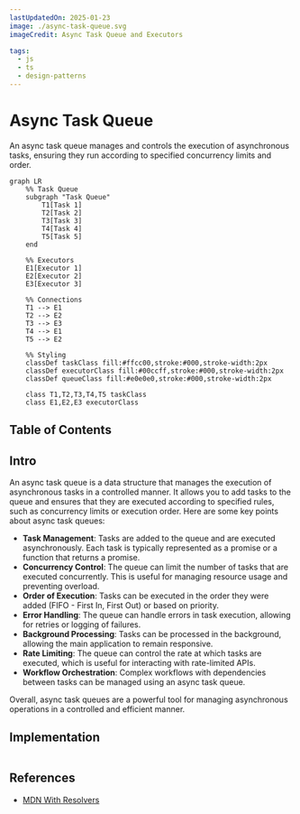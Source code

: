 ```yaml
---
lastUpdatedOn: 2025-01-23
image: ./async-task-queue.svg
imageCredit: Async Task Queue and Executors

tags:
  - js
  - ts
  - design-patterns
---
```


# Async Task Queue

An async task queue manages and controls the execution of asynchronous tasks, ensuring they run according to specified concurrency limits and order.

```mermaid
graph LR
    %% Task Queue
    subgraph "Task Queue"
        T1[Task 1]
        T2[Task 2]
        T3[Task 3]
        T4[Task 4]
        T5[Task 5]
    end

    %% Executors
    E1[Executor 1]
    E2[Executor 2]
    E3[Executor 3]

    %% Connections
    T1 --> E1
    T2 --> E2
    T3 --> E3
    T4 --> E1
    T5 --> E2

    %% Styling
    classDef taskClass fill:#ffcc00,stroke:#000,stroke-width:2px
    classDef executorClass fill:#00ccff,stroke:#000,stroke-width:2px
    classDef queueClass fill:#e0e0e0,stroke:#000,stroke-width:2px

    class T1,T2,T3,T4,T5 taskClass
    class E1,E2,E3 executorClass
```

## Table of Contents

## Intro

An async task queue is a data structure that manages the execution of asynchronous tasks in a controlled manner. It allows you to add tasks to the queue and ensures that they are executed according to specified rules, such as concurrency limits or execution order. Here are some key points about async task queues:

- **Task Management**: Tasks are added to the queue and are executed asynchronously. Each task is typically represented as a promise or a function that returns a promise.
- **Concurrency Control**: The queue can limit the number of tasks that are executed concurrently. This is useful for managing resource usage and preventing overload.
- **Order of Execution**: Tasks can be executed in the order they were added (FIFO - First In, First Out) or based on priority.
- **Error Handling**: The queue can handle errors in task execution, allowing for retries or logging of failures.
- **Background Processing**: Tasks can be processed in the background, allowing the main application to remain responsive.
- **Rate Limiting**: The queue can control the rate at which tasks are executed, which is useful for interacting with rate-limited APIs.
- **Workflow Orchestration**: Complex workflows with dependencies between tasks can be managed using an async task queue.

Overall, async task queues are a powerful tool for managing asynchronous operations in a controlled and efficient manner.

## Implementation

```ts file=./2025-01-24-code-sample.ts collapse={47-52, 56-64, 67-75, 80-89, 101-106, 110-112}

```

## References

- [MDN With Resolvers](https://developer.mozilla.org/en-US/docs/Web/JavaScript/Reference/Global_Objects/Promise/withResolvers)
